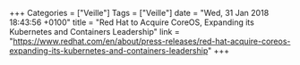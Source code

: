 +++
Categories = ["Veille"]
Tags = ["Veille"]
date = "Wed, 31 Jan 2018 18:43:56 +0100"
title = "Red Hat to Acquire CoreOS, Expanding its Kubernetes and Containers Leadership"
link = "https://www.redhat.com/en/about/press-releases/red-hat-acquire-coreos-expanding-its-kubernetes-and-containers-leadership"
+++
